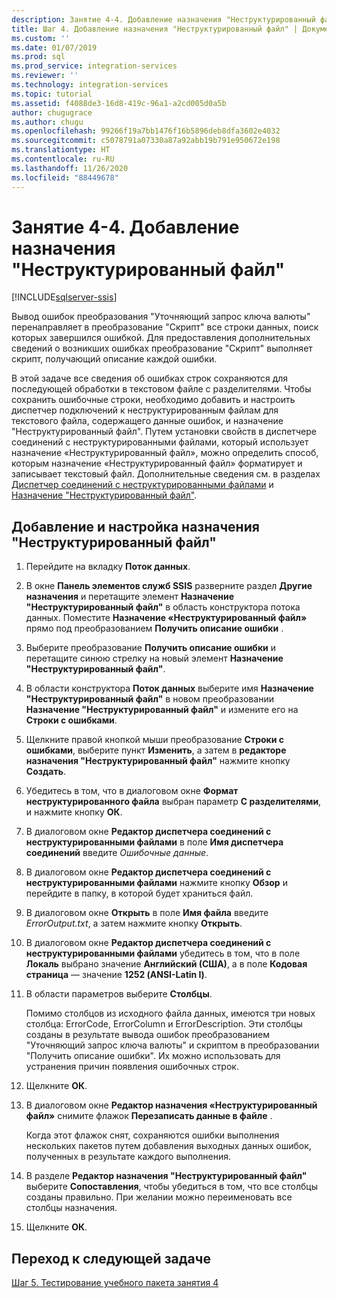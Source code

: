 ```yaml
---
description: Занятие 4-4. Добавление назначения "Неструктурированный файл"
title: Шаг 4. Добавление назначения "Неструктурированный файл" | Документация Майкрософт
ms.custom: ''
ms.date: 01/07/2019
ms.prod: sql
ms.prod_service: integration-services
ms.reviewer: ''
ms.technology: integration-services
ms.topic: tutorial
ms.assetid: f4088de3-16d8-419c-96a1-a2cd005d0a5b
author: chugugrace
ms.author: chugu
ms.openlocfilehash: 99266f19a7bb1476f16b5896deb8dfa3602e4032
ms.sourcegitcommit: c5078791a07330a87a92abb19b791e950672e198
ms.translationtype: HT
ms.contentlocale: ru-RU
ms.lasthandoff: 11/26/2020
ms.locfileid: "88449678"
---
```

# <a name="lesson-4-4-add-a-flat-file-destination"></a>Занятие 4-4. Добавление назначения "Неструктурированный файл"

[!INCLUDE[sqlserver-ssis](../includes/applies-to-version/sqlserver-ssis.md)]



Вывод ошибок преобразования "Уточняющий запрос ключа валюты" перенаправляет в преобразование "Скрипт" все строки данных, поиск которых завершился ошибкой. Для предоставления дополнительных сведений о возникших ошибках преобразование "Скрипт" выполняет скрипт, получающий описание каждой ошибки.  
  
В этой задаче все сведения об ошибках строк сохраняются для последующей обработки в текстовом файле с разделителями. Чтобы сохранить ошибочные строки, необходимо добавить и настроить диспетчер подключений к неструктурированным файлам для текстового файла, содержащего данные ошибок, и назначение "Неструктурированный файл". Путем установки свойств в диспетчере соединений с неструктурированными файлами, который использует назначение «Неструктурированный файл», можно определить способ, которым назначение «Неструктурированный файл» форматирует и записывает текстовый файл. Дополнительные сведения см. в разделах [Диспетчер соединений с неструктурированными файлами](../integration-services/connection-manager/flat-file-connection-manager.md) и [Назначение "Неструктурированный файл"](../integration-services/data-flow/flat-file-destination.md).  
  
## <a name="add-and-configure-a-flat-file-destination"></a>Добавление и настройка назначения "Неструктурированный файл"  
  
1.  Перейдите на вкладку **Поток данных**.  
  
2.  В окне **Панель элементов служб SSIS** разверните раздел **Другие назначения** и перетащите элемент **Назначение "Неструктурированный файл"** в область конструктора потока данных. Поместите **Назначение «Неструктурированный файл»** прямо под преобразованием **Получить описание ошибки** .  
  
3.  Выберите преобразование **Получить описание ошибки** и перетащите синюю стрелку на новый элемент **Назначение "Неструктурированный файл"**.  
  
4.  В области конструктора **Поток данных** выберите имя **Назначение "Неструктурированный файл"** в новом преобразовании **Назначение "Неструктурированный файл"** и измените его на **Строки с ошибками**.  
  
5.  Щелкните правой кнопкой мыши преобразование **Строки с ошибками**, выберите пункт **Изменить**, а затем в **редакторе назначения "Неструктурированный файл"** нажмите кнопку **Создать**.  
  
6.  Убедитесь в том, что в диалоговом окне **Формат неструктурированного файла** выбран параметр **С разделителями**, и нажмите кнопку **ОК**.  
  
7.  В диалоговом окне **Редактор диспетчера соединений с неструктурированными файлами** в поле **Имя диспетчера соединений** введите *Ошибочные данные*.  
  
8.  В диалоговом окне **Редактор диспетчера соединений с неструктурированными файлами** нажмите кнопку **Обзор** и перейдите в папку, в которой будет храниться файл.  
  
9. В диалоговом окне **Открыть** в поле **Имя файла** введите *ErrorOutput.txt*, а затем нажмите кнопку **Открыть**.  
  
10. В диалоговом окне **Редактор диспетчера соединений с неструктурированными файлами** убедитесь в том, что в поле **Локаль** выбрано значение **Английский (США)**, а в поле **Кодовая страница** — значение **1252 (ANSI-Latin I)**.  
  
11. В области параметров выберите **Столбцы**.  
  
    Помимо столбцов из исходного файла данных, имеются три новых столбца: ErrorCode, ErrorColumn и ErrorDescription. Эти столбцы созданы в результате вывода ошибок преобразованием "Уточняющий запрос ключа валюты" и скриптом в преобразовании "Получить описание ошибки". Их можно использовать для устранения причин появления ошибочных строк.  
  
12. Щелкните **ОК**.  
  
13. В диалоговом окне **Редактор назначения «Неструктурированный файл»** снимите флажок **Перезаписать данные в файле** .  
  
    Когда этот флажок снят, сохраняются ошибки выполнения нескольких пакетов путем добавления выходных данных ошибок, полученных в результате каждого выполнения.
  
14. В разделе **Редактор назначения "Неструктурированный файл"** выберите **Сопоставления**, чтобы убедиться в том, что все столбцы созданы правильно. При желании можно переименовать все столбцы назначения.  
  
15. Щелкните **ОК**.  
  
## <a name="go-to-next-task"></a>Переход к следующей задаче
[Шаг 5. Тестирование учебного пакета занятия 4](../integration-services/lesson-4-5-testing-the-lesson-4-tutorial-package.md)  
  
  
  
